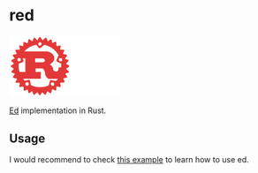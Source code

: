 # red

<p align=left>
  <img src="./red.png" width=200>
</p>

[Ed](https://en.wikipedia.org/wiki/Ed_(software)) implementation in Rust.

## Usage

I would recommend to check [this example](https://en.wikipedia.org/wiki/Ed_(software)#Example) to learn how to use ed.
